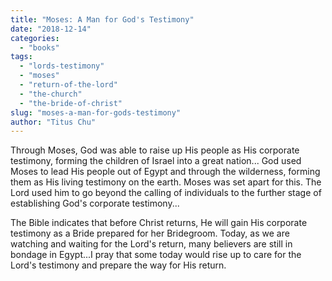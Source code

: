```yaml
---
title: "Moses: A Man for God's Testimony"
date: "2018-12-14"
categories: 
  - "books"
tags: 
  - "lords-testimony"
  - "moses"
  - "return-of-the-lord"
  - "the-church"
  - "the-bride-of-christ"
slug: "moses-a-man-for-gods-testimony"
author: "Titus Chu"
---
```


Through Moses, God was able to raise up His people as His corporate testimony, forming the children of Israel into a great nation... God used Moses to lead His people out of Egypt and through the wilderness, forming them as His living testimony on the earth. Moses was set apart for this. The Lord used him to go beyond the calling of individuals to the further stage of establishing God's corporate testimony...

The Bible indicates that before Christ returns, He will gain His corporate testimony as a Bride prepared for her Bridegroom. Today, as we are watching and waiting for the Lord's return, many believers are still in bondage in Egypt...I pray that some today would rise up to care for the Lord's testimony and prepare the way for His return.
